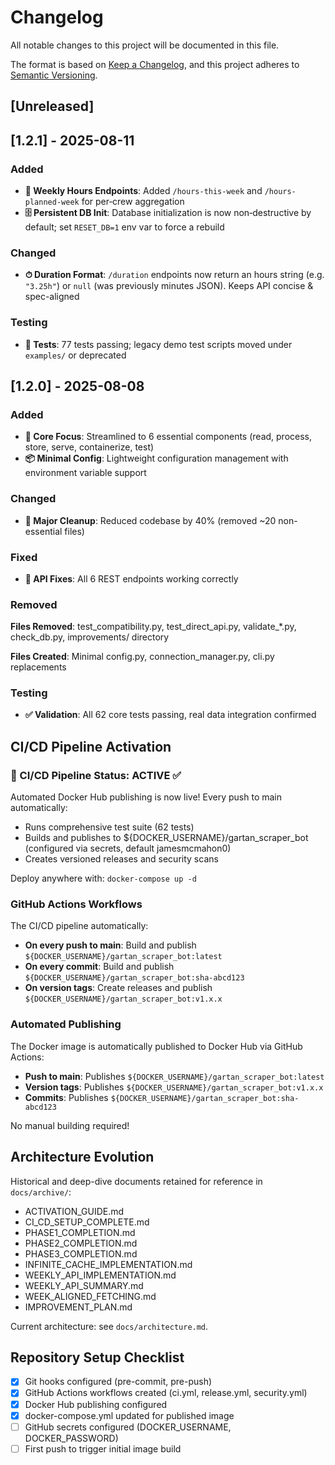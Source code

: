 # Changelog

All notable changes to this project will be documented in this file.

The format is based on [Keep a Changelog](https://keepachangelog.com/en/1.0.0/),
and this project adheres to [Semantic Versioning](https://semver.org/spec/v2.0.0.html).

## [Unreleased]

## [1.2.1] - 2025-08-11

### Added
- **📅 Weekly Hours Endpoints**: Added `/hours-this-week` and `/hours-planned-week` for per‑crew aggregation
- **🗄 Persistent DB Init**: Database initialization is now non‑destructive by default; set `RESET_DB=1` env var to force a rebuild

### Changed
- **⏱ Duration Format**: `/duration` endpoints now return an hours string (e.g. `"3.25h"`) or `null` (was previously minutes JSON). Keeps API concise & spec-aligned

### Testing
- **🧪 Tests**: 77 tests passing; legacy demo test scripts moved under `examples/` or deprecated

## [1.2.0] - 2025-08-08

### Added
- **🔧 Core Focus**: Streamlined to 6 essential components (read, process, store, serve, containerize, test)
- **📦 Minimal Config**: Lightweight configuration management with environment variable support

### Changed
- **🧹 Major Cleanup**: Reduced codebase by 40% (removed ~20 non-essential files)

### Fixed
- **🚀 API Fixes**: All 6 REST endpoints working correctly

### Removed
**Files Removed**: test_compatibility.py, test_direct_api.py, validate_*.py, check_db.py, improvements/ directory

**Files Created**: Minimal config.py, connection_manager.py, cli.py replacements

### Testing
- **✅ Validation**: All 62 core tests passing, real data integration confirmed

## CI/CD Pipeline Activation

### 🎯 CI/CD Pipeline Status: ACTIVE ✅

Automated Docker Hub publishing is now live! Every push to main automatically:

- Runs comprehensive test suite (62 tests)
- Builds and publishes to ${DOCKER_USERNAME}/gartan_scraper_bot (configured via secrets, default jamesmcmahon0)
- Creates versioned releases and security scans

Deploy anywhere with: `docker-compose up -d`

### GitHub Actions Workflows

The CI/CD pipeline automatically:

- **On every push to main**: Build and publish `${DOCKER_USERNAME}/gartan_scraper_bot:latest`
- **On every commit**: Build and publish `${DOCKER_USERNAME}/gartan_scraper_bot:sha-abcd123`
- **On version tags**: Create releases and publish `${DOCKER_USERNAME}/gartan_scraper_bot:v1.x.x`

### Automated Publishing

The Docker image is automatically published to Docker Hub via GitHub Actions:
- **Push to main**: Publishes `${DOCKER_USERNAME}/gartan_scraper_bot:latest`
- **Version tags**: Publishes `${DOCKER_USERNAME}/gartan_scraper_bot:v1.x.x`
- **Commits**: Publishes `${DOCKER_USERNAME}/gartan_scraper_bot:sha-abcd123`

No manual building required!

## Architecture Evolution

Historical and deep-dive documents retained for reference in `docs/archive/`:

- ACTIVATION_GUIDE.md
- CI_CD_SETUP_COMPLETE.md
- PHASE1_COMPLETION.md
- PHASE2_COMPLETION.md
- PHASE3_COMPLETION.md
- INFINITE_CACHE_IMPLEMENTATION.md
- WEEKLY_API_IMPLEMENTATION.md
- WEEKLY_API_SUMMARY.md
- WEEK_ALIGNED_FETCHING.md
- IMPROVEMENT_PLAN.md

Current architecture: see `docs/architecture.md`.

## Repository Setup Checklist

- [x] Git hooks configured (pre-commit, pre-push)
- [x] GitHub Actions workflows created (ci.yml, release.yml, security.yml)
- [x] Docker Hub publishing configured
- [x] docker-compose.yml updated for published image
- [ ] GitHub secrets configured (DOCKER_USERNAME, DOCKER_PASSWORD)
- [ ] First push to trigger initial image build